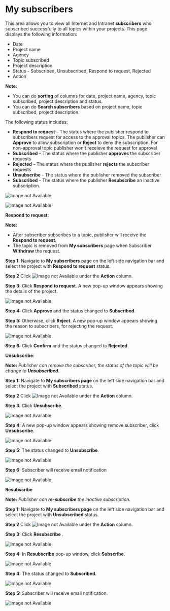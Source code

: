 
# My subscribers #

This area allows you to view all Internet and Intranet **subscribers** who subscribed successfully to all topics within your projects. This page displays the following information:

- Date
- Project name
- Agency
- Topic subscribed
- Project description
- Status - Subscribed, Unsubscribed, Respond to request, Rejected
- Action

**Note:** 

 - You can do **sorting** of columns for date, project name, agency, topic subscribed, project description and status.
 - You can do **Search subscribers** based on project name, topic subscribed, project description.

The following status includes:

- **Respond to request** – The status where the publisher respond to subscribers request for access to the approval topics. The publisher can **Approve** to allow subscription or **Reject** to deny the subscription. For non-approval topic publisher won't receieve the request for approval
- **Subscribed** – The status where the publisher **approves** the subscriber requests
- **Rejected** – The status where the publisher **rejects** the subscriber requests
- **Unsubscribe** - The status where the publisher removed the subscriber
- **Subscribed** - The status where the publisher **Resubscribe** an inactive subscription.

![Image not Available](/assets/Fig60.png)

![Image not Available](/assets/Fig103.png)

**Respond to request**:

**Note:** 

 - After subscriber subscribes to a topic, publisher will receive the **Respond to request**.
 - The topic is removed from **My subscribers** page when Subscriber **Withdraw** the request.

**Step 1:**	Navigate to **My subscribers** page on the left side navigation bar and select the project with **Respond to request** status.

**Step 2** Click ![Image not Available](/assets/icon9.png) under the **Action** column.

**Step 3:**	Click **Respond to request**. A new pop-up window appears showing the details of the project. 

![Image not Available](/assets/Fig61.png)

**Step 4:**	Click **Approve** and the status changed to **Subscribed**. 

**Step 5:**	Otherwise, click **Reject**. A new pop-up window appears showing the reason to subscribers, for rejecting the request.

![Image not Available](/assets/Fig62.png)

**Step 6:**	Click **Confirm** and the status changed to **Rejected**.

**Unsubscribe**:

 **Note:** *Publisher can remove the subscriber, the status of the topic will be change to **Unsubscribed***. 

 **Step 1:** Navigate to **My subscribers page** on the left side navigation bar and select the project with **Subscribed** status.

**Step 2** Click ![Image not Available](/assets/icon9.png) under the **Action** column.

**Step 3:**	Click **Unsubscribe**. 

![Image not Available](/assets/Fig76.png)

**Step 4:** A new pop-up window appears showing remove subscriber, click **Unsubscribe**.

![Image not Available](/assets/Fig76a.png)

**Step 5:** The status changed to **Unsubscribe**.

![Image not Available](/assets/Fig77.png)

**Step 6:** Subscriber will receive email notification

![Image not Available](/assets/Fig105_25.png)

**Resubscribe**

**Note:** *Publisher can **re-subscribe** the inactive subscription*.

**Step 1:** Navigate to **My subscribers page** on the left side navigation bar and select the project with **Unsubscribed** status.

**Step 2** Click ![Image not Available](/assets/icon9.png) under the **Action** column.

**Step 3:**	Click **Resubscribe** .

![Image not Available](/assets/105_24.png)

**Step 4:** In **Resubscribe** pop-up window, click **Subscribe**.

![Image not Available](/assets/105_28.png)

**Step 4:** The status changed to **Subscribed**.

![Image not Available](/assets/105_27.png)

**Step 5:** Subscriber will receive email notification.

![Image not Available](/assets/Fig105_26.png)





